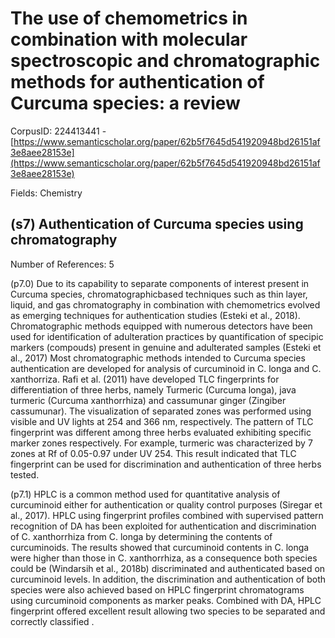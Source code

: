 # The use of chemometrics in combination with molecular spectroscopic and chromatographic methods for authentication of Curcuma species: a review

CorpusID: 224413441 - [https://www.semanticscholar.org/paper/62b5f7645d541920948bd26151af3e8aee28153e](https://www.semanticscholar.org/paper/62b5f7645d541920948bd26151af3e8aee28153e)

Fields: Chemistry

## (s7) Authentication of Curcuma species using chromatography
Number of References: 5

(p7.0) Due to its capability to separate components of interest present in Curcuma species, chromatographicbased techniques such as thin layer, liquid, and gas chromatography in combination with chemometrics evolved as emerging techniques for authentication studies (Esteki et al., 2018). Chromatographic methods equipped with numerous detectors have been used for identification of adulteration practices by quantification of specipic markers (compouds) present in genuine and adulterated samples (Esteki et al., 2017) Most chromatographic methods intended to Curcuma species authentication are developed for analysis of curcuminoid in C. longa and C. xanthorriza. Rafi et al. (2011) have developed TLC fingerprints for differentiation of three herbs, namely Turmeric (Curcuma longa), java turmeric (Curcuma xanthorrhiza) and cassumunar ginger (Zingiber cassumunar). The visualization of separated zones was performed using visible and UV lights at 254 and 366 nm, respectively. The pattern of TLC fingerprint was different among three herbs evaluated exhibiting specific marker zones respectively. For example, turmeric was characterized by 7 zones at Rf of 0.05-0.97 under UV 254. This result indicated that TLC fingerprint can be used for discrimination and authentication of three herbs tested.

(p7.1) HPLC is a common method used for quantitative analysis of curcuminoid either for authentication or quality control purposes (Siregar et al., 2017). HPLC using fingerprint profiles combined with supervised pattern recognition of DA has been exploited for authentication and discrimination of C. xanthorrhiza from C. longa by determining the contents of curcuminoids. The results showed that curcuminoid contents in C. longa were higher than those in C. xanthorrhiza, as a consequence both species could be  (Windarsih et al., 2018b) discriminated and authenticated based on curcuminoid levels. In addition, the discrimination and authentication of both species were also achieved based on HPLC fingerprint chromatograms using curcuminoid components as marker peaks. Combined with DA, HPLC fingerprint offered excellent result allowing two species to be separated and correctly classified .
